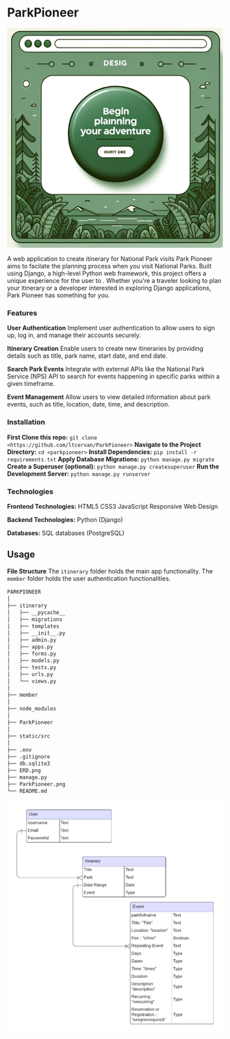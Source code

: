 # ParkPioneer
![Project Logo](ParkPioneer.png)

A web application to create itinerary for National Park visits
Park Pioneer aims to facilate the planning process when you visit National Parks. Built using Django, a high-level Python web framework, this project offers a unique experience for the user to . Whether you're a traveler looking to plan your itinerary or a developer interested in exploring Django applications, Park Pioneer has something for you.

### Features
**User Authentication**
Implement user authentication to allow users to sign up, log in, and manage their accounts securely.

**Itinerary Creation**
Enable users to create new itineraries by providing details such as title, park name, start date, and end date.

**Search Park Events**
Integrate with external APIs like the National Park Service (NPS) API to search for events happening in specific parks within a given timeframe.

**Event Management**
Allow users to view detailed information about park events, such as title, location, date, time, and description.

### Installation

**First Clone this repo:**
`git clone <https://github.com/ltcervan/ParkPioneer>`
**Navigate to the Project Directory:**
`cd <parkpioneer>`
**Install Dependencies:**
`pip install -r requirements.txt`
**Apply Database Migrations:**
`python manage.py migrate`
**Create a Superuser (optional):**
`python manage.py createsuperuser`
**Run the Development Server:**
`python manage.py runserver`

### Technologies
**Frontend Technologies:**
HTML5
CSS3 
JavaScript 
Responsive Web Design

**Backend Technologies:**
Python (Django)

**Databases:**
SQL databases (PostgreSQL)

## Usage 
**File Structure**
The `itinerary` folder holds the main app functionality. The `member` folder holds the user authentication functionalities. 
```
PARKPIONEER
│
├── itinerary
│   ├── __pycache__
│   ├── migrations
│   ├── templates
│   ├── __init__.py
│   ├── admin.py
│   ├── apps.py
│   ├── forms.py
│   ├── models.py
│   ├── tests.py
│   ├── urls.py
│   └── views.py
│
├── member
│
├── node_modules
│
├── ParkPioneer
│
├── static/src
│
├── .env
├── .gitignore
├── db.sqlite3
├── ERD.png
├── manage.py
├── ParkPioneer.png
└── README.md
```
![ERD chart](ERD.png)

